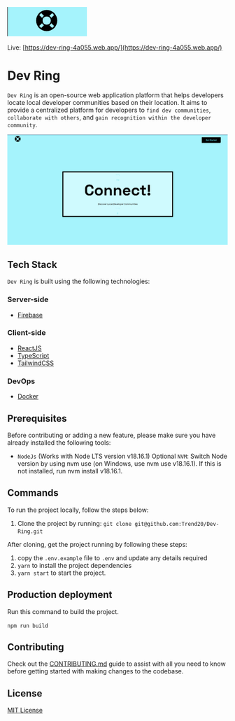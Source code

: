 ![user-form](src/assets/images/readme.png)

<!-- # Project Name: Dev Ring -->

Live: [https://dev-ring-4a055.web.app/](https://dev-ring-4a055.web.app/)

# Dev Ring

`Dev Ring` is an open-source web application platform that helps developers locate local developer communities based on their location. 
It aims to provide a centralized platform for developers to `find dev communities`, `collaborate with others`, and `gain recognition within the developer community`.

![user-form](src/assets/images/home.png)

## Tech Stack

`Dev Ring` is built using the following technologies:


### Server-side

- [Firebase](https://firebase.google.com/)

### Client-side

- [ReactJS](https://react.dev)
- [TypeScript](https://www.typescriptlang.org/docs)
- [TailwindCSS](https://tailwindcss.com/)

### DevOps 
- [Docker](https://www.docker.com/)

## Prerequisites

Before contributing or adding a new feature, please make sure you have already installed the following tools:

- `NodeJs` (Works with Node LTS version v18.16.1)
 Optional `NVM`: Switch Node version by using nvm use (on Windows, use nvm use v18.16.1). If this is not installed, run nvm install v18.16.1.

## Commands

To run the project locally, follow the steps below:

1. Clone the project by running: `git clone git@github.com:Trend20/Dev-Ring.git`

After cloning, get the project running by following these  steps:

1. copy the `.env.example` file to `.env` and update any details required
2. `yarn` to install the project dependencies 
3. `yarn start` to start the project.

## Production deployment
Run this command to build the project.

`npm run build`

## Contributing
Check out the [CONTRIBUTING.md](https://github.com/Trend20/Dev-Ring/blob/main/CONTRIBUTING.md) guide to assist with all you need to know before getting started with making changes to the codebase.

## License
[MIT License](https://github.com/Trend20/Dev-Ring/blob/main/LICENSE)
